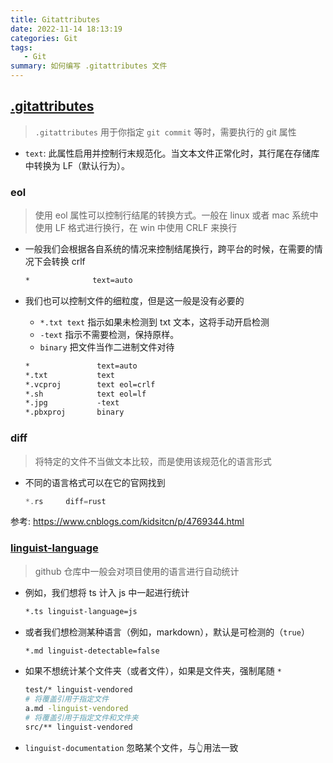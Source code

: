 ```yaml
---
title: Gitattributes
date: 2022-11-14 18:13:19
categories: Git
tags:
   - Git
summary: 如何编写 .gitattributes 文件
---
```


## [.gitattributes](https://git-scm.com/docs/gitattributes)

> `.gitattributes` 用于你指定 `git commit` 等时，需要执行的 git 属性

- `text`: 此属性启用并控制行末规范化。当文本文件正常化时，其行尾在存储库中转换为
LF（默认行为）。

### eol

> 使用 eol 属性可以控制行结尾的转换方式。一般在 linux 或者 mac 系统中使用 LF
> 格式进行换行，在 win 中使用 CRLF 来换行

- 一般我们会根据各自系统的情况来控制结尾换行，跨平台的时候，在需要的情况下会转换
  crlf

   ```txt
   *              text=auto
   ```

- 我们也可以控制文件的细粒度，但是这一般是没有必要的
  - `*.txt text` 指示如果未检测到 txt 文本，这将手动开启检测
  - `-text` 指示不需要检测，保持原样。
  - `binary` 把文件当作二进制文件对待

  ```txt
  *               text=auto
  *.txt           text
  *.vcproj        text eol=crlf
  *.sh            text eol=lf
  *.jpg           -text
  *.pbxproj       binary
  ```

### diff

> 将特定的文件不当做文本比较，而是使用该规范化的语言形式

- 不同的语言格式可以在它的官网找到

   ```rust
   *.rs     diff=rust
   ```

参考: <https://www.cnblogs.com/kidsitcn/p/4769344.html>

### [linguist-language](https://github.com/github/linguist/blob/master/docs/overrides.md)

> github 仓库中一般会对项目使用的语言进行自动统计

- 例如，我们想将 ts 计入 js 中一起进行统计

   ```bash
   *.ts linguist-language=js
   ```

- 或者我们想检测某种语言（例如，markdown），默认是可检测的（`true`）

   ```bash
   *.md linguist-detectable=false
   ```

- 如果不想统计某个文件夹（或者文件），如果是文件夹，强制尾随 `*`

   ```bash
   test/* linguist-vendored
   # 将覆盖引用于指定文件
   a.md -linguist-vendored
   # 将覆盖引用于指定文件和文件夹
   src/** linguist-vendored
   ```

- `linguist-documentation` 忽略某个文件，与👆用法一致
